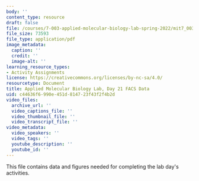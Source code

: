 ```yaml
---
body: ''
content_type: resource
draft: false
file: /courses/7-003-applied-molecular-biology-lab-spring-2022/mit7_003_s22_day21_facs_data.pdf
file_size: 73593
file_type: application/pdf
image_metadata:
  caption: ''
  credit: ''
  image-alt: ''
learning_resource_types:
- Activity Assignments
license: https://creativecommons.org/licenses/by-nc-sa/4.0/
resourcetype: Document
title: Applied Molecular Biology Lab, Day 21 FACS Data
uid: c44636f6-990e-451d-8147-23f43f2f4b2d
video_files:
  archive_url: ''
  video_captions_file: ''
  video_thumbnail_file: ''
  video_transcript_file: ''
video_metadata:
  video_speakers: ''
  video_tags: ''
  youtube_description: ''
  youtube_id: ''
---
```

This file contains data and figures needed for completing the lab day's activities.